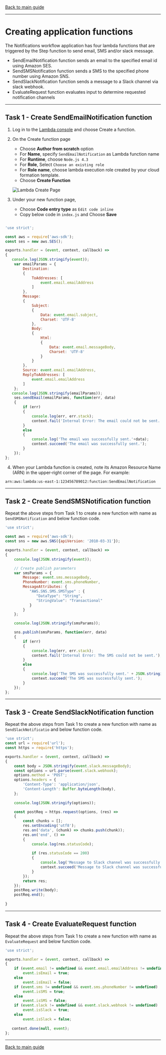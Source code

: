 [Back to main guide](../README.md)

___

# Creating application functions
The Notifications workflow application has four lambda functions that are triggered by the Step function to send email, SMS and/or slack message. 
-	SendEmailNotification function sends an email to the specified email id using Amazon SES.
-	SendSMSNotification function sends a SMS to the specified phone number using Amazon SNS.	
- 	SendSlackNotification function sends a message to a Slack channel via slack webhook.
-   EvaluateRequest function evaluates input to determine requested notification channels
___

## Task 1 - Create SendEmailNotification function

1.	Log in to the [Lambda console](https://console.aws.amazon.com/lambda/home) and choose Create a function.
2.	On the Create function page 
	- Choose **Author from scratch** option
	- For **Name**, specify `SendEmailNotification` as Lambda function name
	- For **Runtime**, choose `Node.js 4.3`
	- For **Role**, Select `Choose an existing role` 
	- For **Role name**, choose lambda execution role created by your cloud formation template.
	- Choose **Create Function**

	![Lambda Create Page](images/create-lambda.png)

3.	Under your new function page, 
	- Choose **Code entry type** as `Edit code inline`
	- Copy below code in `index.js` and Choose **Save**

```JavaScript

'use strict';

const aws = require('aws-sdk');
const ses = new aws.SES(); 

exports.handler = (event, context, callback) => 
{
   console.log(JSON.stringify(event));
    var emailParams = {
        Destination:
        {
            ToAddresses: [
                event.email.emailAddress
            ]
        },
        Message:
        {
            Subject:
            {
                Data: event.email.subject,
                Charset: 'UTF-8'
            },
            Body:
            {
                Html:
                {
                    Data: event.email.messageBody,
                    Charset: 'UTF-8'
                }
            }
        },
        Source: event.email.emailAddress,
        ReplyToAddresses: [
            event.email.emailAddress
        ]
    };
   console.log(JSON.stringify(emailParams));
    ses.sendEmail(emailParams, function(err, data)
    {
        if (err)
        {
            console.log(err, err.stack);
            context.fail('Internal Error: The email could not be sent.');
        }
        else
        {
            console.log('The email was successfully sent.'+data);
            context.succeed('The email was successfully sent.');
        }
    });
};

```
4. When your Lambda function is created, note its Amazon Resource Name (ARN) in the upper-right corner of the page. For example:
```
arn:aws:lambda:us-east-1:123456789012:function:SendEmailNotification
```
___

## Task 2 - Create SendSMSNotification function

Repeat the above steps from Task 1 to create a new function with name as `SendSMSNotification` and below function code. 

```JavaScript
'use strict';

const aws = require('aws-sdk');
const sns = new aws.SNS({apiVersion: '2010-03-31'});

exports.handler = (event, context, callback) =>
{
    console.log(JSON.stringify(event));

    // Create publish parameters
    var smsParams = {
        Message: event.sms.messageBody,
        PhoneNumber: event.sms.phoneNumber,
        MessageAttributes: {
           "AWS.SNS.SMS.SMSType" : {
              "DataType": "String",
              "StringValue": "Transactional"
           }
        }
    };

    console.log(JSON.stringify(smsParams));

    sns.publish(smsParams, function(err, data)
    {
        if (err)
        {
            console.log(err, err.stack);
            context.fail('Internal Error: The SMS could not be sent.');
        }
        else
        {
            console.log('The SMS was successfully sent.' + JSON.stringify(data));
            context.succeed('The SMS was successfully sent.');
        }
    });
};

```
___

## Task 3 - Create SendSlackNotification function

Repeat the above steps from Task 1 to create a new function with name as `SendSlackNotificatio` and below function code. 

```JavaScript
'use strict';
const url = require('url');
const https = require('https');

exports.handler = (event, context, callback) =>
{
    const body = JSON.stringify(event.slack.messageBody);
    const options = url.parse(event.slack.webhook);
    options.method = 'POST';
    options.headers = {
        'Content-Type': 'application/json',
        'Content-Length': Buffer.byteLength(body),
    };
    
    console.log(JSON.stringify(options));

    const postReq = https.request(options, (res) =>
    {
        const chunks = [];
        res.setEncoding('utf8');
        res.on('data', (chunk) => chunks.push(chunk));
        res.on('end', () =>
        {
            console.log(res.statusCode);
            
            if (res.statusCode == 200)
            {
                console.log('Message to Slack channel was successfully sent.' );
                context.succeed('Message to Slack channel was successfully sent.');
            }
        });
        return res;
    });
    postReq.write(body);
    postReq.end();
    
}
```
___

## Task 4 - Create EvaluateRequest function

Repeat the above steps from Task 1 to create a new function with name as `EvaluateRequest` and below function code. 

```JavaScript
'use strict';

exports.handler = (event, context, callback) =>
{
    if (event.email != undefined && event.email.emailAddress != undefined)
        event.isEmail = true;
    else
        event.isEmail = false;
    if (event.sms != undefined && event.sms.phoneNumber != undefined)
        event.isSMS = true;
    else
        event.isSMS = false;
    if (event.slack != undefined && event.slack.webhook != undefined)
        event.isSlack = true;
    else
        event.isSlack = false;
        
   context.done(null, event);
};
```
___
[Back to main guide](../README.md)